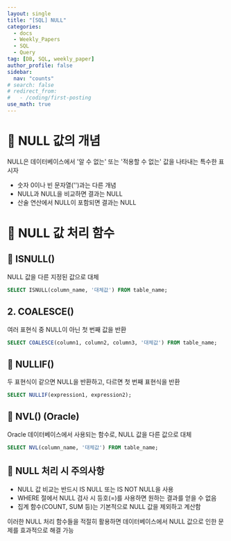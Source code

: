 ```yaml
---
layout: single
title: "[SQL] NULL"
categories:
  - docs
  - Weekly_Papers
  - SQL
  - Query
tag: [DB, SQL, weekly_paper]
author_profile: false
sidebar:
  nav: "counts"
# search: false
# redirect_from:
#   - /coding/first-posting
use_math: true
---
```


# 👑 NULL 값의 개념

NULL은 데이터베이스에서 '알 수 없는' 또는 '적용할 수 없는' 값을 나타내는 특수한 표시자

- 숫자 0이나 빈 문자열('')과는 다른 개념
- NULL과 NULL을 비교하면 결과는 NULL
- 산술 연산에서 NULL이 포함되면 결과는 NULL

# 👑 NULL 값 처리 함수

## 🌟 ISNULL()

NULL 값을 다른 지정된 값으로 대체

```sql
SELECT ISNULL(column_name, '대체값') FROM table_name;
```

## 2. COALESCE()

여러 표현식 중 NULL이 아닌 첫 번째 값을 반환

```sql
SELECT COALESCE(column1, column2, column3, '대체값') FROM table_name;
```

## 🌟 NULLIF()

두 표현식이 같으면 NULL을 반환하고, 다르면 첫 번째 표현식을 반환

```sql
SELECT NULLIF(expression1, expression2);
```

## 🌟 NVL() (Oracle)

Oracle 데이터베이스에서 사용되는 함수로, NULL 값을 다른 값으로 대체

```sql
SELECT NVL(column_name, '대체값') FROM table_name;
```

## 🌟 NULL 처리 시 주의사항

- NULL 값 비교는 반드시 IS NULL 또는 IS NOT NULL을 사용
- WHERE 절에서 NULL 검사 시 등호(=)를 사용하면 원하는 결과를 얻을 수 없음
- 집계 함수(COUNT, SUM 등)는 기본적으로 NULL 값을 제외하고 계산함

이러한 NULL 처리 함수들을 적절히 활용하면 데이터베이스에서 NULL 값으로 인한 문제를 효과적으로 해결 가능
